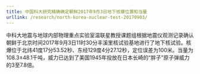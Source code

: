 ```yaml
---
title: 中国科大研究精确确定朝鲜2017年9月3日地下核爆位置和当量
urllink: /research/north-korea-nuclear-test-20170903/
---
```


中科大地震与地球内部物理重点实验室温联星教授课题组根据地震仪观测记录确认朝鲜于北京时间2017年9月3日11时30分丰溪里核试验基地进行了地下核试验。核爆位于北纬41度17分53.52秒、东经129度4分27.12秒，定位误差为100米。当量为108.3±48.1千吨，威力已达到了美国1945年投放在日本长崎的“胖子”原子弹威力的3至7.8倍。
